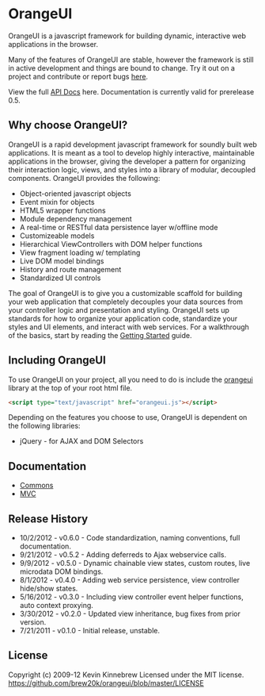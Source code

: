 # OrangeUI

OrangeUI is a javascript framework for building dynamic, interactive web applications in the browser.

Many of the features of OrangeUI are stable, however the framework is still in active development and things are bound to change. Try it out on a project and contribute or report bugs [here].

View the full [API Docs] here. Documentation is currently valid for prerelease 0.5.

## Why choose OrangeUI?

OrangeUI is a rapid development javascript framework for soundly built web applications. It is meant as a tool to develop highly interactive, maintainable applications in the browser, giving the developer a pattern for organizing their interaction logic, views, and styles into a library of modular, decoupled components. OrangeUI provides the following:

- Object-oriented javascript objects
- Event mixin for objects
- HTML5 wrapper functions
- Module dependency management
- A real-time or RESTful data persistence layer w/offline mode
- Customizeable models
- Hierarchical ViewControllers with DOM helper functions
- View fragment loading w/ templating
- Live DOM model bindings
- History and route management
- Standardized UI controls

The goal of OrangeUI is to give you a customizable scaffold for building your web application that completely decouples your data sources from your controller logic and presentation and styling. OrangeUI sets up standards for how to organize your application code, standardize your styles and UI elements, and interact with web services. For a walkthrough of the basics, start by reading the [Getting Started] guide.

## Including OrangeUI

To use OrangeUI on your project, all you need to do is include the [orangeui] library at the top of your root html file.

```html
<script type="text/javascript" href="orangeui.js"></script>
```

Depending on the features you choose to use, OrangeUI is dependent on the following libraries:

* jQuery - for AJAX and DOM Selectors

## Documentation

* [Commons]
* [MVC]


## Release History

* 10/2/2012 - v0.6.0 - Code standardization, naming conventions, full documentation.
* 9/21/2012 - v0.5.2 - Adding deferreds to Ajax webservice calls.
* 9/9/2012 - v0.5.0 - Dynamic chainable view states, custom routes, live microdata DOM bindings.
* 8/1/2012 - v0.4.0 - Adding web service persistence, view controller hide/show states.
* 5/16/2012 - v0.3.0 - Including view controller event helper functions, auto context proxying.
* 3/30/2012 - v0.2.0 - Updated view inheritance, bug fixes from prior version.
* 7/21/2011 - v0.1.0 - Initial release, unstable.

## License

Copyright (c) 2009-12 Kevin Kinnebrew
Licensed under the MIT license.
<https://github.com/brew20k/orangeui/blob/master/LICENSE>

[Getting Started]: https://github.com/brew20k/orangeui/blob/master/docs/Getting%20Started.md
[here]: https://github.com/brew20k/orangeui/issues?labels=&sort=created&state=open
[orangeui]: https://github.com/brew20k/orangeui/tree/master/build
[Commons]: https://github.com/brew20k/orangeui/blob/master/docs/Commons.md
[MVC]: https://github.com/brew20k/orangeui/blob/master/docs/MVC.md
[API Docs]: http://brew20k.github.com/orangeui/api/

